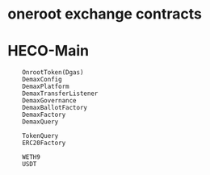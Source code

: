 # oneroot exchange contracts

# HECO-Main
```
    OnrootToken(Dgas) 
    DemaxConfig 
    DemaxPlatform 
    DemaxTransferListener 
    DemaxGovernance  
    DemaxBallotFactory 
    DemaxFactory 
    DemaxQuery  

    TokenQuery 
    ERC20Factory 

    WETH9 
    USDT 
```
